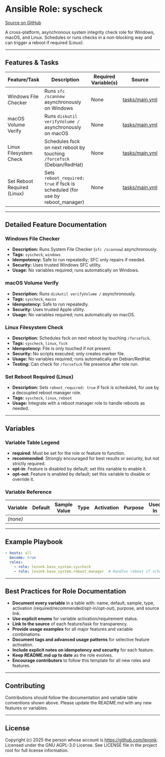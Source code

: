 # Ansible Role: syscheck

[Source on GitHub](https://github.com/levonk/levonk-ansible-galaxy/tree/main/levonk/base_system/roles/syscheck)

A cross-platform, asynchronous system integrity check role for Windows, macOS, and Linux. Schedules or runs checks in a non-blocking way and can trigger a reboot if required (Linux).

---

## Features & Tasks

| Feature/Task                | Description                                                                 | Required Variable(s) | Source |
|-----------------------------|-----------------------------------------------------------------------------|----------------------|--------|
| Windows File Checker        | Runs `sfc /scannow` asynchronously on Windows                               | None                 | [tasks/main.yml](https://github.com/levonk/levonk-ansible-galaxy/blob/main/levonk/base_system/roles/syscheck/tasks/main.yml) |
| macOS Volume Verify         | Runs `diskutil verifyVolume /` asynchronously on macOS                      | None                 | [tasks/main.yml](https://github.com/levonk/levonk-ansible-galaxy/blob/main/levonk/base_system/roles/syscheck/tasks/main.yml) |
| Linux Filesystem Check      | Schedules fsck on next reboot by touching `/forcefsck` (Debian/RedHat)      | None                 | [tasks/main.yml](https://github.com/levonk/levonk-ansible-galaxy/blob/main/levonk/base_system/roles/syscheck/tasks/main.yml) |
| Set Reboot Required (Linux) | Sets `reboot_required: true` if fsck is scheduled (for use by reboot_manager)| None                 | [tasks/main.yml](https://github.com/levonk/levonk-ansible-galaxy/blob/main/levonk/base_system/roles/syscheck/tasks/main.yml) |

---

## Detailed Feature Documentation

### Windows File Checker
- **Description:** Runs System File Checker (`sfc /scannow`) asynchronously.
- **Tags:** `syscheck`, `windows`
- **Idempotency:** Safe to run repeatedly; SFC only repairs if needed.
- **Security:** Uses trusted Windows SFC utility.
- **Usage:** No variables required; runs automatically on Windows.

### macOS Volume Verify
- **Description:** Runs `diskutil verifyVolume /` asynchronously.
- **Tags:** `syscheck`, `macos`
- **Idempotency:** Safe to run repeatedly.
- **Security:** Uses trusted Apple utility.
- **Usage:** No variables required; runs automatically on macOS.

### Linux Filesystem Check
- **Description:** Schedules fsck on next reboot by touching `/forcefsck`.
- **Tags:** `syscheck`, `linux`, `fsck`
- **Idempotency:** File is only touched if not present.
- **Security:** No scripts executed; only creates marker file.
- **Usage:** No variables required; runs automatically on Debian/RedHat.
- **Testing:** Can check for `/forcefsck` file presence after role run.

### Set Reboot Required (Linux)
- **Description:** Sets `reboot_required: true` if fsck is scheduled, for use by a decoupled reboot manager role.
- **Tags:** `syscheck`, `linux`, `reboot`
- **Usage:** Integrate with a reboot manager role to handle reboots as needed.

---

## Variables

### Variable Table Legend

- **required**: Must be set for the role or feature to function.
- **recommended**: Strongly encouraged for best results or security, but not strictly required.
- **opt-in**: Feature is disabled by default; set this variable to enable it.
- **opt-out**: Feature is enabled by default; set this variable to disable or override it.

### Variable Reference

| Variable | Default | Sample Value | Type | Activation | Purpose | Used In |
|----------|---------|--------------|------|------------|---------|---------|
| *(none)* |         |              |      |            |         |         |

---

## Example Playbook

```yaml
- hosts: all
  become: true
  roles:
    - role: levonk.base_system.syscheck
    - role: levonk.base_system.reboot_manager  # Handles reboot if scheduled
```

---

## Best Practices for Role Documentation

- **Document every variable** in a table with: name, default, sample, type, activation (required/recommended/opt-in/opt-out), purpose, and source link.
- **Use explicit enums** for variable activation/requirement status.
- **Link to the source** of each feature/task for transparency.
- **Provide usage examples** for all major features and variable combinations.
- **Document tags and advanced usage patterns** for selective feature activation.
- **Include explicit notes on idempotency and security** for each feature.
- **Keep README.md up to date** as the role evolves.
- **Encourage contributors** to follow this template for all new roles and features.

---

## Contributing

Contributions should follow the documentation and variable table conventions shown above. Please update the README.md with any new features or variables.

---

## License

Copyright (c) 2025 the person whose account is https://github.com/levonk. Licensed under the GNU AGPL-3.0 License. See LICENSE file in the project root for full license information.
